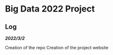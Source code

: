 # Big Data 2022 Project


## Log
***2022/3/2*** 

Creation of the repo
Creation of the project website